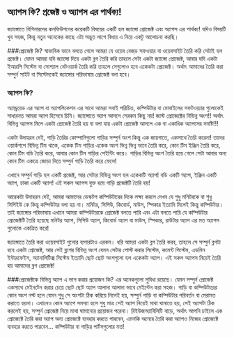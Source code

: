 ## অ্যাপস কি? প্রজেক্ট ও অ্যাপস এর পার্থক্য!
জ্যাঙ্গোতে বিগিনারদের কনফিউশনের কয়েকটি বিষয়ের একটি হল জ্যাঙ্গো প্রোজেক্ট এবং অ্যাপস এর পার্থক্য! যদিও বিষয়টি খুব সহজ, কিন্তু নতুন অনেকের কাছে এটা অদ্ভুত লাগে বিধায় এ নিয়ে একটু আলোচনা করছি।

###প্রোজেক্ট কি?
স্বাভাবিক ভাবে বলতে গেলে আমরা যে ওয়েব বেজ্‌ড সফওয়ার বা ওয়েবসাইট তৈরি করি সেটাই হল প্রজেক্ট। যেমন আমরা যদি জ্যাঙ্গো দিয়ে একটা ব্লগ তৈরি করি তাহলে সেটা একটা জ্যাঙ্গো প্রোজেক্ট, আবার যদি একটা ইআরপি সিস্টেম বা সোশ্যাল নেটওয়ার্ক তৈরি করি তাহলে সেগুলোও হবে একেকটা প্রোজেক্ট।
অর্থাৎ আমাদের তৈরি করা সম্পুর্ন সাইট বা সিস্টেমকেই জ্যাঙ্গোর পরিভাষায় প্রোজেক্ট বলা হবে।

### অ্যাপস কি?
অ্যান্ড্রয়েড এর অ্যাপ বা অ্যাপলিকেশন এর সাথে আমরা সবাই পরিচিত, কম্পিউটার বা মোবাইলের সফটওয়্যার গুলোকেই সাধারনত আমরা অ্যাপ হিসেবে চিনি। জ্যাঙ্গোতে অ্যাপ আসলে সেরকম কিছু নয়! জাস্ট প্রোজেক্টের বিভিন্ন অংশ!! অর্থাৎ বিভিন্ন অ্যাপস মিলে একটা প্রোজেক্ট তৈরি হয় বা বলা যায় একটা প্রোজেক্ট আসলে এক বা একাধিক অ্যাপসের সমষ্টি!!!

একটা উদাহরন দেই, গাড়ি তৈরির কোম্পানিগুলো গাড়ির সম্পুর্ন অংশ কিন্তু এক জায়গাতে, একসাথে তৈরি করেনা! তাদের ওয়ার্কশপে বিভিন্ন টিম থাকে, একেক টিম গাড়ির একেক অংশ ভিন্ন ভিন্ন ভাবে তৈরি করে, কোন টিম ইঞ্জিন তৈরি করে, কোন টিম বডি তৈরি করে, আবার কোন টিম গাড়ির পেইন্টিং করে। গাড়ির বিভিন্ন অংশ তৈরি হয়ে গেলে সেটা আবার অন্য কোন টিম একত্রে জোড়া দিয়ে সম্পুর্ন গাড়ি তৈরি করে ফেলে!

এখানে সম্পুর্ন গাড়ি হল একটি প্রজেক্ট, আর সেটার বিভিন্ন অংশ হল একেকটি অ্যাপ! বডি একটি অ্যাপ, ইঞ্জিন একটি অ্যাপ, চাকা একটি অ্যাপ! এই সকল অ্যাপস যুক্ত হয়ে গাড়ি প্রজেক্টটি তৈরি হয়!

আরেকটা উদাহরন দেই, আমরা আমাদের ডেস্কটপ কম্পিউটারের দিকে লক্ষ্য করলে দেখব যে শুধু মনিটরকে বা শুধু সিপিইউ কে কিন্তু কম্পিউটার বলা হয় না। মনিটর, সিপিউ, কিবোর্ড, মাউস, স্পিকার ইত্যাদি মিলেই কিন্তু কম্পিউটার। তাই জ্যাঙ্গোর পরিভাষায় এখানে আমরা কম্পিউটারকে প্রোজেক্ট বলতে পারি এবং এটা বলতে পারি যে কম্পিউটার প্রোজেক্টটি তৈরি হয়েছে মনিটর অ্যাপ, সিপিউ অ্যাপ, কিবোর্ড অ্যাপ বা মাউস, স্পিকার, রাউটার অ্যাপ এর মত অ্যাপস গুলোকে একত্রিত করে!

জ্যাঙ্গোতে তৈরি করা ওয়েবসাইট গুলোর ব্যপারটাও এরকম। ধরি আমরা একটা ব্লগ তৈরি করব, তাহলে সে সম্পুর্ন ব্লগটা হবে একটা প্রোজেক্ট, আর সেই ব্লগের বিভিন্ন অংশ যেমন সেটার পোস্ট করার সিস্টেম, কমেন্ট সিস্টেম, এডমিন ইন্টারফেইস, অ্যানালিটিক্স সিস্টেম ইত্যাদি ছোট ছোট অংশগুলো হল একেকটা অ্যাপ। এই সকল অ্যাপস নিয়েই তৈরি হয় আমাদের ব্লগ প্রোজেক্ট!

###প্রোজেক্টকে বিভিন্ন অ্যাপ এ ভাগ করার প্রয়োজন কি?
এর অনেকগুলো সুবিধা রয়েছে। যেমন সম্পুর্ন প্রোজেক্ট একসাথে মেইনটেন করার চেয়ে ছোট ছোট অ্যাপ আলাদা আলাদা ভাবে মেইন্টেন করা সহজ।
গাড়ি বা কম্পিউটারের কোন অংশ নস্ট হলে যেমন শুধু সে অংশটা ঠিক করিয়ে নিলেই হয়, সম্পুর্ন গাড়ি বা কম্পিউটার পরিবর্তন বা মেরামত করাতে হয়না।  এখানেও কোন অ্যাপে সমস্যা হলে শুধু মাত্র সেই অ্যাপ নিয়েই মাথা ঘামাতে হয়, সেই অ্যাপটা ঠিক করলেই হয়, সম্পুর্ন প্রোজেক্ট নিয়ে মাথা ঘামানোর প্রয়োজন পরেনা।
রিইউজঅ্যাবিলিটি বাড়ে, অর্থাৎ আপনি চাইলে এক প্রোজেক্টে তৈরি করা অ্যাপ অন্য প্রোজেক্টে ব্যবহার করতে পারবেন, এমনকি অন্যের তৈরি করা অ্যাপও নিজের প্রোজেক্টে ব্যবহার করতে পারবেন... কম্পিউটার বা গাড়ির পার্টসগুলোর মত!
